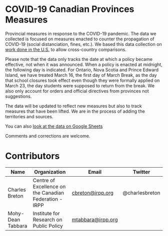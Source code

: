 # COVID-19 Canadian Provinces Measures

Provincial measures in response to the COVID-19 pandemic. The data we collected is focused on measures enacted to counter the propagation of COVID-19 (social distanciation, fines, etc.). We based this data collection on [work done in the U.S.](https://docs.google.com/spreadsheets/d/1zu9qEWI8PsOI_i8nI_S29HDGHlIp2lfVMsGxpQ5tvAQ/edit#gid=0) to allow cross-country comparisons.

Please note that the data only tracks the date at which a policy became effective, not when it was announced. When a policy is enacted at midnight, the following day is indicated. For Ontario, Nova Scotia and Prince Edward Island, we have treated March 16, the first day of March Break, as the day that school closures took effect even though they were formally applied on March 23, the day students were supposed to return from the break. We also only account for orders and official directives from provinces not suggestions.

The data will be updated to reflect new measures but also to track measures that have been lifted. We are in the process of adding the territories and sources.  

You can also [look at the data on Google Sheets](https://docs.google.com/spreadsheets/d/11QKjG4urlLSEfM6YOjJm0dpwUVde3cv9iXxawsodw70/edit?usp=sharing)

Comments and corrections are welcome. 

# Contributors
Name | Organization | Email | Twitter
--- | --- | --- | ---
Charles Breton | Centre of Excellence on the Canadian Federation - IRPP | cbreton@irpp.org | @charlesbreton
Mohy-Dean Tabbara | Institute for Research on Public Policy | mtabbara@irpp.org | |
